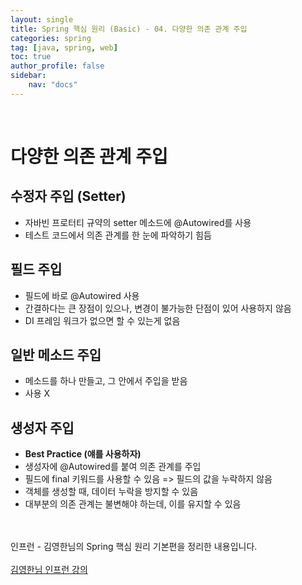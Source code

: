 ```yaml
---
layout: single
title: Spring 핵심 원리 (Basic) - 04. 다양한 의존 관계 주입
categories: spring
tag: [java, spring, web]
toc: true 
author_profile: false
sidebar:
    nav: "docs"
---
```


<br/>

# 다양한 의존 관계 주입

## 수정자 주입 (Setter)

- 자바빈 프로터티 규약의 setter 메소드에 @Autowired를 사용
- 테스트 코드에서 의존 관계를 한 눈에 파악하기 힘듬

## 필드 주입

- 필드에 바로 @Autowired 사용
- 간결하다는 큰 장점이 있으나, 변경이 불가능한 단점이 있어 사용하지 않음
- DI 프레임 워크가 없으면 할 수 있는게 없음

## 일반 메소드 주입

- 메소드를 하나 만들고, 그 안에서 주입을 받음
- 사용 X

## 생성자 주입

- **Best Practice (얘를 사용하자)** 
- 생성자에 @Autowired를 붙여 의존 관계를 주입
- 필드에 final 키워드를 사용할 수 있음 => 필드의 값을 누락하지 않음
- 객체를 생성할 때, 데이터 누락을 방지할 수 있음
- 대부분의 의존 관계는 불변해야 하는데, 이를 유지할 수 있음

<br/>

<div class='notice--warning'>
    <br/>
    인프런 - 김영한님의 Spring 핵심 원리 기본편을 정리한 내용입니다. <br/><br/>
    <a href="https://www.inflearn.com/course/%EC%8A%A4%ED%94%84%EB%A7%81-%ED%95%B5%EC%8B%AC-%EC%9B%90%EB%A6%AC-%EA%B8%B0%EB%B3%B8%ED%8E%B8/dashboard" class="btn btn--info">김영한님 인프런 강의</a><br/>
    <br/>
</div>
